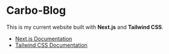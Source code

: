 # Carbo-Blog

This is my current website built with **Next.js** and **Tailwind CSS**.

- [Next.js Documentation](https://nextjs.org/docs)
- [Tailwind CSS Documentation](https://tailwindcss.com/docs)

